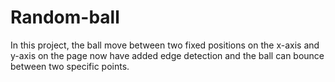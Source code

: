 # Random-ball
In this project, the ball move between two fixed positions on the x-axis and y-axis on the page now have added edge detection and the ball can bounce between two specific points.

